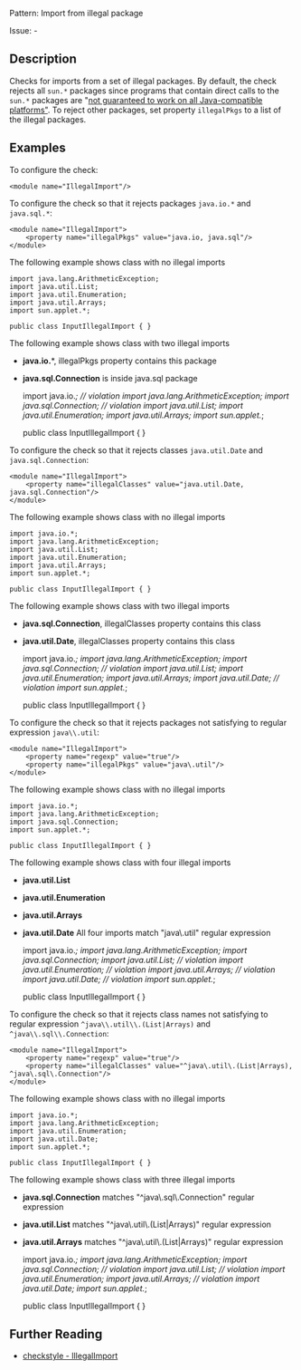Pattern: Import from illegal package

Issue: -

## Description

Checks for imports from a set of illegal packages. By default, the check rejects all `sun.*` packages since programs that contain direct calls to the `sun.*` packages are "[not guaranteed to work on all Java-compatible platforms"](http://www.oracle.com/technetwork/java/faq-sun-packages-142232.html). To reject other packages, set property `illegalPkgs` to a list of the illegal packages. 

## Examples

To configure the check: 
    
    
    <module name="IllegalImport"/>
            

To configure the check so that it rejects packages `java.io.*` and `java.sql.*`: 
    
    
    <module name="IllegalImport">
        <property name="illegalPkgs" value="java.io, java.sql"/>
    </module>
            

The following example shows class with no illegal imports 
    
    
    import java.lang.ArithmeticException;
    import java.util.List;
    import java.util.Enumeration;
    import java.util.Arrays;
    import sun.applet.*;
    
    public class InputIllegalImport { }
            

The following example shows class with two illegal imports 

  - **java.io.***, illegalPkgs property contains this package
  - **java.sql.Connection** is inside java.sql package
    
    
    import java.io.*;           // violation
    import java.lang.ArithmeticException;
    import java.sql.Connection; // violation
    import java.util.List;
    import java.util.Enumeration;
    import java.util.Arrays;
    import sun.applet.*;
    
    public class InputIllegalImport { }
            

To configure the check so that it rejects classes `java.util.Date` and `java.sql.Connection`: 
    
    
    <module name="IllegalImport">
        <property name="illegalClasses" value="java.util.Date, java.sql.Connection"/>
    </module>
            

The following example shows class with no illegal imports 
    
    
    import java.io.*;
    import java.lang.ArithmeticException;
    import java.util.List;
    import java.util.Enumeration;
    import java.util.Arrays;
    import sun.applet.*;
    
    public class InputIllegalImport { }
            

The following example shows class with two illegal imports 

  - **java.sql.Connection**, illegalClasses property contains this class
  - **java.util.Date**, illegalClasses property contains this class
    
    
    import java.io.*;
    import java.lang.ArithmeticException;
    import java.sql.Connection; // violation
    import java.util.List;
    import java.util.Enumeration;
    import java.util.Arrays;
    import java.util.Date;      // violation
    import sun.applet.*;
    
    public class InputIllegalImport { }
            

To configure the check so that it rejects packages not satisfying to regular expression `java\\.util`: 
    
    
    <module name="IllegalImport">
        <property name="regexp" value="true"/>
        <property name="illegalPkgs" value="java\.util"/>
    </module>
            

The following example shows class with no illegal imports 
    
    
    import java.io.*;
    import java.lang.ArithmeticException;
    import java.sql.Connection;
    import sun.applet.*;
    
    public class InputIllegalImport { }
            

The following example shows class with four illegal imports 

  - **java.util.List**
  - **java.util.Enumeration**
  - **java.util.Arrays**
  - **java.util.Date**
All four imports match "java\\.util" regular expression 
    
    
    import java.io.*;
    import java.lang.ArithmeticException;
    import java.sql.Connection;
    import java.util.List;          // violation
    import java.util.Enumeration;   // violation
    import java.util.Arrays;        // violation
    import java.util.Date;          // violation
    import sun.applet.*;
    
    public class InputIllegalImport { }
            

To configure the check so that it rejects class names not satisfying to regular expression `^java\\.util\\.(List|Arrays)` and `^java\\.sql\\.Connection`: 
    
    
    <module name="IllegalImport">
        <property name="regexp" value="true"/>
        <property name="illegalClasses" value="^java\.util\.(List|Arrays), ^java\.sql\.Connection"/>
    </module>
            

The following example shows class with no illegal imports 
    
    
    import java.io.*;
    import java.lang.ArithmeticException;
    import java.util.Enumeration;
    import java.util.Date;
    import sun.applet.*;
    
    public class InputIllegalImport { }
            

The following example shows class with three illegal imports 

  - **java.sql.Connection** matches "^java\\.sql\\.Connection" regular expression
  - **java.util.List** matches "^java\\.util\\.(List|Arrays)" regular expression
  - **java.util.Arrays** matches "^java\\.util\\.(List|Arrays)" regular expression
    
    
    import java.io.*;
    import java.lang.ArithmeticException;
    import java.sql.Connection;     // violation
    import java.util.List;          // violation
    import java.util.Enumeration;
    import java.util.Arrays;        // violation
    import java.util.Date;
    import sun.applet.*;
    
    public class InputIllegalImport { }

## Further Reading

* [checkstyle - IllegalImport](http://checkstyle.sourceforge.net/config_imports.html#IllegalImport)